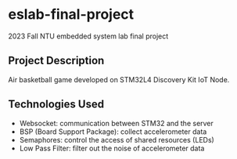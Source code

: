 # eslab-final-project
2023 Fall NTU embedded system lab final project

## Project Description
Air basketball game developed on STM32L4 Discovery Kit IoT Node.

## Technologies Used
- Websocket: communication between STM32 and the server
- BSP (Board Support Package): collect accelerometer data
- Semaphores: control the access of shared resources (LEDs)
- Low Pass Filter: filter out the noise of accelerometer data



